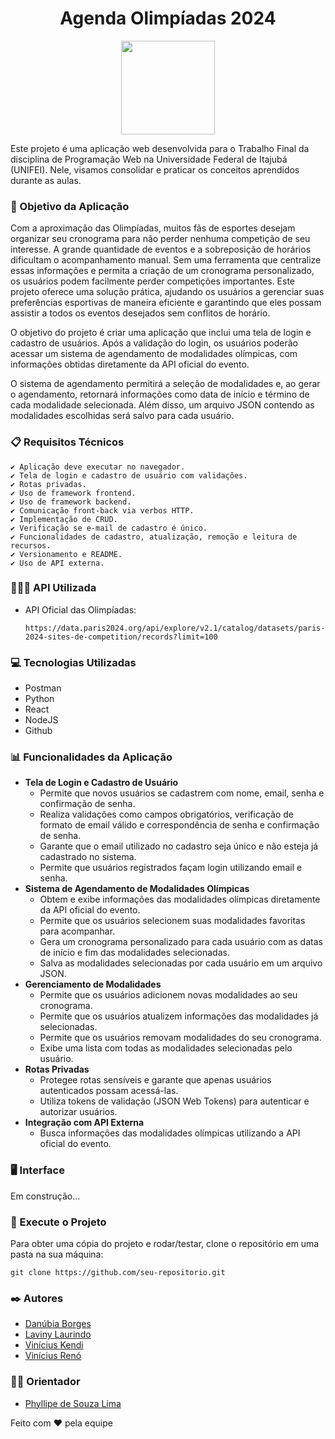 <!DOCTYPE html>
<html lang="en">
<head>
    <meta charset="UTF-8">
    <meta name="viewport" content="width=device-width, initial-scale=1.0">
</head>

<body>
<h1 align="center">Agenda Olimpíadas 2024</h1>

<p align="center">
<img src="https://upload.wikimedia.org/wikipedia/pt/d/d1/2024_Summer_Olympics_logo.svg" height="150" width="150">
</p>

<p>Este projeto é uma aplicação web desenvolvida para o Trabalho Final da disciplina de Programação Web na Universidade Federal de Itajubá (UNIFEI). Nele, visamos consolidar e praticar os conceitos aprendidos durante as aulas.</p>

<h3>🎯 Objetivo da Aplicação</h3>

<p>Com a aproximação das Olimpíadas, muitos fãs de esportes desejam organizar seu cronograma para não perder nenhuma competição de seu interesse. A grande quantidade de eventos e a sobreposição de horários dificultam o acompanhamento manual. Sem uma ferramenta que centralize essas informações e permita a criação de um cronograma personalizado, os usuários podem facilmente perder competições importantes. Este projeto oferece uma solução prática, ajudando os usuários a gerenciar suas preferências esportivas de maneira eficiente e garantindo que eles possam assistir a todos os eventos desejados sem conflitos de horário.</p>
<p>O objetivo do projeto é criar uma aplicação que inclui uma tela de login e cadastro de usuários. Após a validação do login, os usuários poderão acessar um sistema de agendamento de modalidades olímpicas, com informações obtidas diretamente da API oficial do evento.</p>
<p>O sistema de agendamento permitirá a seleção de modalidades e, ao gerar o agendamento, retornará informações como data de início e término de cada modalidade selecionada. Além disso, um arquivo JSON contendo as modalidades escolhidas será salvo para cada usuário.</p>

<h3>📋 Requisitos Técnicos</h3>

    ✔️ Aplicação deve executar no navegador.
    ✔️ Tela de login e cadastro de usuário com validações.
    ✔️ Rotas privadas.
    ✔️ Uso de framework frontend.
    ✔️ Uso de framework backend.
    ✔️ Comunicação front-back via verbos HTTP.
    ✔️ Implementação de CRUD.
    ✔️ Verificação se e-mail de cadastro é único.
    ✔️ Funcionalidades de cadastro, atualização, remoção e leitura de recursos.
    ✔️ Versionamento e README.
    ✔️ Uso de API externa.

<h3>👨🏻‍🚀 API Utilizada</h3>
<ul>
    <li>API Oficial das Olimpíadas:
        <p><code>https://data.paris2024.org/api/explore/v2.1/catalog/datasets/paris-2024-sites-de-competition/records?limit=100</code></p>
    </li>
</ul>

<h3>💻 Tecnologias Utilizadas</h3>

<ul>
    <li>Postman</li>
    <li>Python</li>
    <li>React</li>
    <li>NodeJS</li>
    <li>Github</li>
</ul>

<h3>📊 Funcionalidades da Aplicação</h3>

<ul>
    <li><strong>Tela de Login e Cadastro de Usuário</strong>
        <ul>
            <li>Permite que novos usuários se cadastrem com nome, email, senha e confirmação de senha.</li>
            <li>Realiza validações como campos obrigatórios, verificação de formato de email válido e correspondência de senha e confirmação de senha.</li>
            <li>Garante que o email utilizado no cadastro seja único e não esteja já cadastrado no sistema.</li>
            <li>Permite que usuários registrados façam login utilizando email e senha.</li>
        </ul>
    </li>
    <li><strong>Sistema de Agendamento de Modalidades Olímpicas</strong>
        <ul>
            <li>Obtem e exibe informações das modalidades olímpicas diretamente da API oficial do evento.</li>
            <li>Permite que os usuários selecionem suas modalidades favoritas para acompanhar.</li>
            <li>Gera um cronograma personalizado para cada usuário com as datas de início e fim das modalidades selecionadas.</li>
            <li>Salva as modalidades selecionadas por cada usuário em um arquivo JSON.</li>
        </ul>
    </li>
    <li><strong>Gerenciamento de Modalidades</strong>
        <ul>
            <li>Permite que os usuários adicionem novas modalidades ao seu cronograma.</li>
            <li>Permite que os usuários atualizem informações das modalidades já selecionadas.</li>
            <li>Permite que os usuários removam modalidades do seu cronograma.</li>
            <li>Exibe uma lista com todas as modalidades selecionadas pelo usuário.</li>
        </ul>
    </li>
    <li><strong>Rotas Privadas</strong>
        <ul>
            <li>Protegee rotas sensíveis e garante que apenas usuários autenticados possam acessá-las.</li>
            <li>Utiliza tokens de validação (JSON Web Tokens) para autenticar e autorizar usuários.</li>
        </ul>
    </li>
    <li><strong>Integração com API Externa</strong>
        <ul>
            <li>Busca informações das modalidades olímpicas utilizando a API oficial do evento.</li>
        </ul>
    </li>
</ul>

<h3>🖥️ Interface</h3>

<p>Em construção...</p>

<h3>🚀 Execute o Projeto</h3>

<p>Para obter uma cópia do projeto e rodar/testar, clone o repositório em uma pasta na sua máquina:</p>
<pre><code>git clone https://github.com/seu-repositorio.git</code></pre>

<h3>✒️ Autores</h3>

<ul>
    <li><a href="https://github.com/danubiaborges", target="_blank">Danúbia Borges</a></li>
    <li><a href="https://github.com/lavinyrodr", target="_blank">Laviny Laurindo</a></li>
    <li><a href="https://github.com/vkendis", target="_blank">Vinícius Kendi</a></li>
    <li><a href="https://github.com/viniciusnreno", target="_blank">Vinícius Renó</a></li>
</ul>

<h3>👨‍🏫 Orientador</h3>

<ul>
    <li><a href="https://github.com/phillima">Phyllipe de Souza Lima</a></li>
</ul>

<p>Feito com ❤️ pela equipe</p>
</body>
</html>
